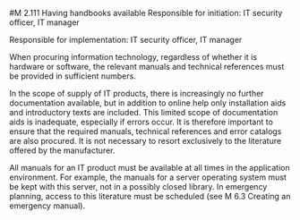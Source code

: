 #M 2.111 Having handbooks available
Responsible for initiation: IT security officer, IT manager

Responsible for implementation: IT security officer, IT manager

When procuring information technology, regardless of whether it is hardware or software, the relevant manuals and technical references must be provided in sufficient numbers.

In the scope of supply of IT products, there is increasingly no further documentation available, but in addition to online help only installation aids and introductory texts are included. This limited scope of documentation aids is inadequate, especially if errors occur. It is therefore important to ensure that the required manuals, technical references and error catalogs are also procured. It is not necessary to resort exclusively to the literature offered by the manufacturer.

All manuals for an IT product must be available at all times in the application environment. For example, the manuals for a server operating system must be kept with this server, not in a possibly closed library. In emergency planning, access to this literature must be scheduled (see M 6.3 Creating an emergency manual).




